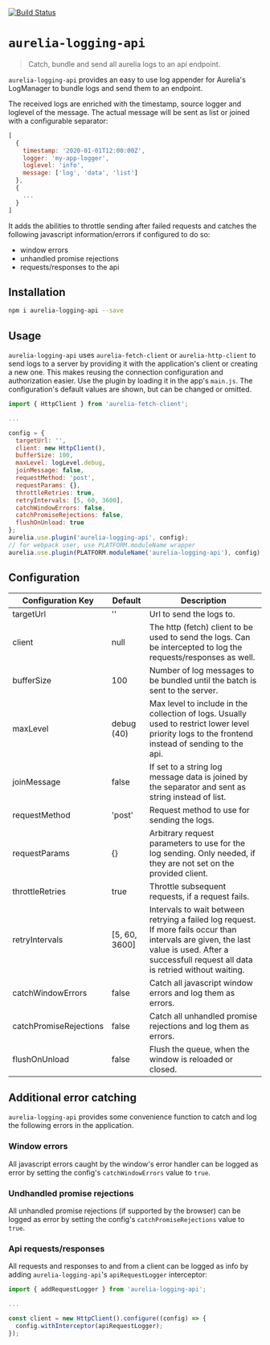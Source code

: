 [![Build Status](https://travis-ci.org/nalch/aurelia-logging-api.svg?branch=master)](https://travis-ci.org/nalch/aurelia-logging-api)
# `aurelia-logging-api`

> Catch, bundle and send all aurelia logs to an api endpoint.

`aurelia-logging-api` provides an easy to use log appender for Aurelia's LogManager to bundle logs and send them to an endpoint.

The received logs are enriched with the timestamp, source logger and loglevel of the message. The actual message will be sent as list or joined with a configurable separator:
```js
[
  {
    timestamp: '2020-01-01T12:00:00Z',
    logger: 'my-app-logger',
    loglevel: 'info',
    message: ['log', 'data', 'list']
  },
  {
    ...
  }
]
```

It adds the abilities to throttle sending after failed requests and catches the following javascript information/errors if configured to do so:
* window errors
* unhandled promise rejections
* requests/responses to the api

## Installation
```bash
npm i aurelia-logging-api --save
```

## Usage
`aurelia-logging-api` uses `aurelia-fetch-client` or `aurelia-http-client` to send logs to a server by providing it with the application's client 
or creating a new one. This makes reusing the connection configuration and authorization easier.
Use the plugin by loading it in the app's `main.js`. The configuration's default values are shown, but can be changed or omitted.
```js
import { HttpClient } from 'aurelia-fetch-client';

...

config = {
  targetUrl: '',
  client: new HttpClient(),
  bufferSize: 100,
  maxLevel: logLevel.debug,
  joinMessage: false,
  requestMethod: 'post',
  requestParams: {},
  throttleRetries: true,
  retryIntervals: [5, 60, 3600],
  catchWindowErrors: false,
  catchPromiseRejections: false,
  flushOnUnload: true
};
aurelia.use.plugin('aurelia-logging-api', config);
// for webpack user, use PLATFORM.moduleName wrapper
aurelia.use.plugin(PLATFORM.moduleName('aurelia-logging-api'), config);
```

## Configuration

| Configuration Key      | Default       | Description |
| ---------------------- | ------------- | ----------- |
| targetUrl              | ''            | Url to send the logs to. |
| client                 | null          | The http (fetch) client to be used to send the logs. Can be intercepted to log the requests/responses as well. |
| bufferSize             | 100           | Number of log messages to be bundled until the batch is sent to the server. |
| maxLevel               | debug (40)    | Max level to include in the collection of logs. Usually used to restrict lower level priority logs to the frontend instead of sending to the api. |
| joinMessage            | false         | If set to a string log message data is joined by the separator and sent as string instead of list. |
| requestMethod          | 'post'        | Request method to use for sending the logs. |
| requestParams          | {}            | Arbitrary request parameters to use for the log sending. Only needed, if they are not set on the provided client. |
| throttleRetries        | true          | Throttle subsequent requests, if a request fails. |
| retryIntervals         | [5, 60, 3600] | Intervals to wait between retrying a failed log request. If more fails occur than intervals are given, the last value is used. After a successfull request all data is retried without waiting. |
| catchWindowErrors      | false         | Catch all javascript window errors and log them as errors. |
| catchPromiseRejections | false         | Catch all unhandled promise rejections and log them as errors. |
| flushOnUnload          | false         | Flush the queue, when the window is reloaded or closed. |

## Additional error catching
`aurelia-logging-api` provides some convenience function to catch and log the following errors in the application.
### Window errors
All javascript errors caught by the window's error handler can be logged as error by setting the config's `catchWindowErrors` value to `true`.
### Undhandled promise rejections
All unhandled promise rejections (if supported by the browser) can be logged as error by setting the config's `catchPromiseRejections` value to `true`.
### Api requests/responses
All requests and responses to and from a client can be logged as info by adding `aurelia-logging-api`'s `apiRequestLogger` interceptor:
```js
import { addRequestLogger } from 'aurelia-logging-api';

...

const client = new HttpClient().configure((config) => {
  config.withInterceptor(apiRequestLogger);
});
```
